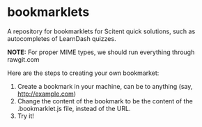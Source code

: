 # bookmarklets

A repository for bookmarklets for Scitent quick solutions, such as autocompletes of LearnDash quizzes. 

**NOTE:** For proper MIME types, we should run everything through rawgit.com

Here are the steps to creating your own bookmarket:
1. Create a bookmark in your machine, can be to anything (say, http://example.com)
2. Change the content of the bookmark to be the content of the <something>.bookmarklet.js file, instead of the URL.
3. Try it!